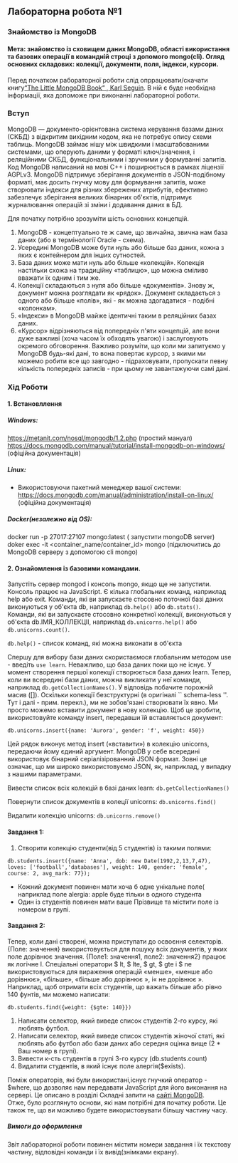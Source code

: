 ## Лабораторна робота №1
### Знайомство із MongoDB

#### Мета:  знайомство із сховищем даних MongoDB, області використання та базових операції в командній строці з допомого mongo(cli). Огляд основних складових: колекції, документи, поля, індекси, курсори.


Перед початком рабораторної роботи слід опррацювати/скачати книгу[“The Little MongoDB Book“ , Karl Seguin](https://www.pvsm.ru/download/mongodb-ru.pdf). В ній є буде необхідна інформації, яка допоможе при виконанні лабораторної роботи.

### Вступ
MongoDB — документо-орієнтована система керування базами даних (СКБД) з відкритим вихідним кодом, яка не потребує опису схеми таблиць. MongoDB займає нішу між швидкими і масштабованими системами, що оперують даними у форматі ключ/значення, і реляційними СКБД, функціональними і зручними у формуванні запитів. Код MongoDB написаний на мові C++ і поширюється в рамках ліцензії AGPLv3. 
MongoDB підтримує зберігання документів в JSON-подібному форматі, має досить гнучку мову для формування запитів, може створювати індекси для різних збережених атрибутів, ефективно забезпечує зберігання великих бінарних об'єктів, підтримує журналювання операцій зі зміни і додавання даних в БД. 

Для початку потрібно зрозуміти шість основних концепцій.
1. MongoDB - концептуально те ж саме, що звичайна, звична нам база даних (або в термінології Oracle - схема).
2. Усередині MongoDB може бути нуль або більше баз даних, кожна з яких є контейнером для інших сутностей.
3. База даних може мати нуль або більше «колекцій». Колекція настільки схожа на традиційну «таблицю», що можна сміливо вважати їх одним і тим же.
4. Колекції складаються з нуля або більше «документів». Знову ж, документ можна розглядати як «рядок».
Документ складається з одного або більше «полів», які - як можна здогадатися - подібні «колонкам».
5. «Індекси» в MongoDB майже ідентичні таким в реляційних базах даних.
6. «Курсор» відрізняються від попередніх п'яти концепцій, але вони дуже важливі (хоча часом їх обходять увагою) і заслуговують окремого обговорення. Важливо розуміти, що коли ми запитуємо у MongoDB будь-які дані, то вона повертає курсор, з якими ми можемо робити все що завгодно - підраховувати, пропускати певну кількість попередніх записів - при цьому не завантажуючи самі дані.


### Хід Роботи

#### 1. Встановллення

##### Windows:
https://metanit.com/nosql/mongodb/1.2.php  (простий мануал)
https://docs.mongodb.com/manual/tutorial/install-mongodb-on-windows/ (офіційна документація)

##### Linux:
* Використовуючи пакетний менеджер вашої системи:
https://docs.mongodb.com/manual/administration/install-on-linux/  (офіційна документація)

##### Docker(незалежно від OS):
docker run -p 27017:27107  mongo:latest ( запустити mongoDB server)  
doker exec -it <container_name/container_id> mongo (підключитись до MongoDB серверу з допомогою cli mongo)

#### 2. Ознайомлення із базовими командами.

Запустіть сервер mongod і консоль mongo, якщо ще не запустили. Консоль працює на JavaScript. Є кілька глобальних команд, наприклад help або exit. Команди, які ви запускаєте стосовно поточної базі даних виконуються у об'єкта db, наприклад `db.help()` або `db.stats()`. Команди, які ви запускаєте стосовно конкретної колекції, виконуються у об'єкта db.ІМЯ_КОЛЛЕКЦІІ, наприклад `db.unicorns.help()` або `db.unicorns.count()`.

`db.help()` - список команд, які можна виконати в об'єкта

Спершу для вибору бази даних скористаємося глобальним методом use - введіть `use learn`. Неважливо, що база даних поки що не існує. У момент створення першої колекції створюється база даних learn. Тепер, коли ви всередині бази даних, можна
викликати у неї команди, наприклад `db.getCollectionNames()`. У відповідь побачите порожній масив ([]). Оскільки колекції безструктурні (в оригіналі `` schema-less ''. Тут і далі - прим. перекл.), ми не зобов'язані створювати їх явно. Ми просто можемо вставити документ в нову колекцію. Щоб це зробити, використовуйте команду insert, передавши
їй вставляється документ:

`db.unicorns.insert({name: 'Aurora', gender: 'f', weight: 450})`

Цей рядок виконує метод insert («вставити») в колекцію unicorns, передаючи йому єдиний аргумент. MongoDB у себе всередині використовує бінарний серіалізірованний JSON формат. Зовні це означає, що ми широко використовуємо JSON, як, наприклад, у випадку з нашими параметрами.  

Вивести список всіх колекцій в базі даних learn:
`db.getCollectionNames()`

Повернути список документів в колеції unicorns:
`db.unicorns.find()`

Видалити колекцію unicorns:
`db.unicorns.remove()`

#### Завдання 1:

1. Створити колекцію студенти(від 5 студентів) із такими полями:

```
db.students.insert({name: 'Anna', dob: new Date(1992,2,13,7,47), loves: ['football','databases'], weight: 140, gender: 'female', course: 2, avg_mark: 77});
```

* Кожний документ повинен мати хоча б одне унікальне поле( наприклад поле alergia: apple буде тільки в одного студента
* Один із студентів повинен мати ваше Прізвище та містити поле із номером в групі.

#### Завдання 2:
Тепер, коли дані створені, можна приступати до освоєння селекторів. {Поле: значення} використовується для пошуку всіх документів, у яких поле дорівнює значення. {Поле1: значення1, поле2: значення2} працює як логічне І. Спеціальні оператори $ lt, $ lte, $ gt, $ gte і $ ne використовуються для вираження операцій «менше», «менше або дорівнює», «більше», «більше або дорівнює », і« не дорівнює ». Наприклад, щоб отримати всіх студентів, що важать більше або рівно 140  фунтів, ми можемо написати:

`db.students.find({weight: {$gte: 140}})`

1. Написати селектор, який виведе список студентів 2-го курсу, які люблять футбол.
2. Написати селектор, який виведе список студентів жіночої статі, які люблять або футбол або бази даних або середня оцінка вище (2 * Ваш номер в групі).
3. Вивести к-сть студентів в групі 3-го курсу (db.students.count)
4. Видалити студентів, в який існує поле алергія($exists).

Поміж операторів, які були використані,існує гнучкий оператор - $where, що дозволяє нам передавати JavaScript для його виконання на сервері. Це описано в розділі Складні запити на [сайті MongoDB](https://docs.mongodb.com/manual/reference/operator/query/where/).  
Отже, було розглянуто основи, які нам потрібні для початку роботи. Це також те, що ви можливо будете використовувати більшу частину часу.

##### Вимоги до оформлення
Звіт лабораторної роботи повинен містити номери завдання і їх текстову частину, відповідні команди і їх вивід(знімками екрану).

